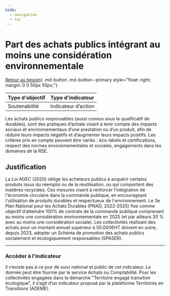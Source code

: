 ```yaml
---
hide:
  - navigation
  - toc
---
```


# Part des achats publics intégrant au moins une considération environnementale

[Retour au besoin](https://konsilion.github.io/diag360/pages/besoins/bi1){ .md-button .md-button--primary style="float: right; margin: 0 0 50px 55px;"}

|Type d'objectif|Type d'indicateur|
|--|--|
|Soutenabilité|Indicateur d’action|

Les achats publics responsables (aussi connus sous le qualificatif de durables), sont des pratiques d’achats visant à tenir compte des impacts sociaux et environnementaux d’une prestation ou d’un produit, afin de réduire leurs impacts négatifs et d’augmenter leurs impacts positifs. Les critères pris en compte peuvent être variés : éco-labels et certifications, respect des normes environnementales et sociales, engagements dans les domaines de la RSE.

## Justification

La Loi AGEC (2020) oblige les acheteurs publics à acquérir certains produits issus du réemploi ou de la réutilisation, ou qui comportent des matières recyclées. Ces mesures visent à renforcer l'intégration de l'économie circulaire dans la commande publique, en encourageant l'utilisation de produits durables et respectueux de l'environnement. 
Le 3e Plan National pour les Achats Durables (PNAD, 2022-2025) fixe comme objectif d’atteindre 100% de contrats de la commande publique comprenant au moins une considération environnementale en 2025 (et par ailleurs 30 % avec au moins une considération sociale). 
Les collectivités réalisant des achats pour un montant annuel supérieur à 50.000€HT doivent en outre, depuis 2023, adopter un Schéma de promotion des achats publics socialement et écologiquement responsables (SPASER). 

---

### Accéder à l'indicateur

Il n’existe pas à ce jour de suivi national et public de cet indicateur. La donnée peut être fournie par le service Achats ou Comptabilité. 
Pour les collectivités engagées dans la démarche "Territoire engagé transition écologique", il s’agit d’un indicateur proposé par la plateforme Territoires en Transitions (ADEME).